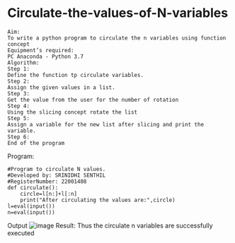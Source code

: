 # Circulate-the-values-of-N-variables
```
Aim:
To write a python program to circulate the n variables using function concept
Equipment’s required:
PC Anaconda - Python 3.7
Algorithm:
Step 1:
Define the function tp circulate variables.
Step 2:
Assign the given values in a list.
Step 3:
Get the value from the user for the number of rotation
Step 4:
Using the slicing concept rotate the list
Step 5:
Assign a variable for the new list after slicing and print the variable.
Step 6:
End of the program
```
Program:
```
#Program to circulate N values.
#Developed by: SRINIDHI SENTHIL
#RegisterNumber: 22001408
def circulate():
    circle=l[n:]+l[:n]
    print("After circulating the values are:",circle)
l=eval(input())
n=eval(input())
```
Output
![image](https://user-images.githubusercontent.com/121373170/211162142-eccfe46e-5a4b-45f2-9ef3-f90125041e4e.png)
Result:
Thus the circulate n variables are successfully executed

